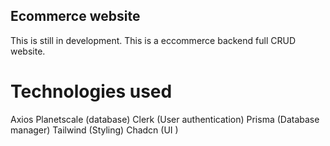 ## Ecommerce website
This is still in development.
This is a eccommerce backend full CRUD website.

# Technologies used
Axios 
Planetscale (database)
Clerk (User authentication)
Prisma (Database manager)
Tailwind (Styling)
Chadcn (UI )
